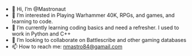- 👋 Hi, I’m @Mastronaut
- 👀 I’m interested in Playing Warhammer 40K, RPGs, and games, and learning to code.
- 🌱 I’m currently learning coding basics and need a refresher. I used to work in Python and C++
- 💞️ I’m looking to collaborate on Battlescribe and other gaming databases
- 📫 How to reach me: nmastro84@gamail.com

<!---
Mastronaut/Mastronaut is a ✨ special ✨ repository because its `README.md` (this file) appears on your GitHub profile.
You can click the Preview link to take a look at your changes.
--->
